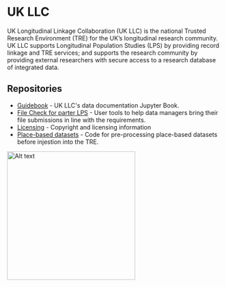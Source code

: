 # UK LLC
UK Longitudinal Linkage Collaboration (UK LLC) is the national Trusted Research Environment (TRE) for the UK’s longitudinal research community. UK LLC supports Longitudinal Population Studies (LPS) by providing record linkage and TRE services; and supports the research community by providing external researchers with secure access to a research database of integrated data.

## Repositories

- [Guidebook](https://github.com/UKLLC/Guidebook) - UK LLC's data documentation Jupyter Book. 
- [File Check for parter LPS](https://github.com/UKLLC/File-Checker) - User tools to help data managers bring their file submissions in line with the requirements.
- [Licensing](https://github.com/UKLLC/licencing) - Copyright and licensing information
- [Place-based datasets](https://github.com/UKLLC/Place-based-datasets) - Code for pre-processing place-based datasets before injestion into the TRE.

<img src="https://github.com/UKLLC/contents/blob/main/funder%20logo.jpg" alt="Alt text" width="300"/>

